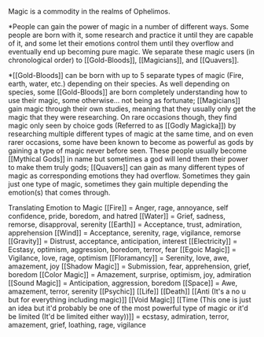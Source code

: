 Magic is a commodity in the realms of Ophelimos.

*People can gain the power of magic in a number of different ways. Some people are born with it, some research and practice it until they are capable of it, and some let their emotions control them until they overflow and eventually end up becoming pure magic. We separate these magic users (in chronological order) to [[Gold-Bloods]], [[Magicians]], and [[Quavers]].

*[[Gold-Bloods]] can be born with up to 5 separate types of magic (Fire, earth, water, etc.) depending on their species. As well depending on species, some [[Gold-Bloods]] are born completely understanding how to use their magic, some otherwise... not being as fortunate; [[Magicians]] gain magic through their own studies, meaning that they usually only get the magic that they were researching. On rare occasions though, they find magic only seen by choice gods (Referred to as [[Godly Magicka]]) by researching multiple different types of magic at the same time, and on even rarer occasions, some have been known to become as powerful as gods by gaining a type of magic never before seen. These people usually become [[Mythical Gods]] in name but sometimes a god will lend them their power to make them truly gods; [[Quavers]] can gain as many different types of magic as corresponding emotions they had overflow. Sometimes they gain just one type of magic, sometimes they gain multiple depending the emotion(s) that comes through.


Translating Emotion to Magic
[[Fire]] = Anger, rage, annoyance, self confidence, pride, boredom, and hatred
[[Water]] = Grief, sadness, remorse, disapproval, serenity
[[Earth]] = Acceptance, trust, admiration, apprehension
[[Wind]] = Acceptance, serenity, rage, vigilance, remorse
[[Gravity]] = Distrust, acceptance, anticipation, interest
[[Electricity]] = Ecstasy, optimism, aggression, boredom, terror, fear
[[Egoic Magic]] = Vigilance, love, rage, optimism
[[Floramancy]] = Serenity, love, awe, amazement, joy
[[Shadow Magic]] = Submission, fear, apprehension, grief, boredom
[[Color Magic]] = Amazement, surprise, optimism, joy, admiration
[[Sound Magic]] = Anticipation, aggression, boredom
[[Space]] = Awe, amazement, terror, serenity
[[Psychic]]
[[Life]]
[[Death]]
[[Anti (It's a no u but for everything including magic)]]
[[Void Magic]]
[[Time (This one is just an idea but it'd probably be one of the most powerful type of magic or it'd be limited (It'd be limited either way))]] = ecstasy, admiration, terror, amazement, grief, loathing, rage, vigilance